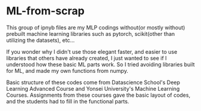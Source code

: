 # ML-from-scrap

 This group of ipnyb files are my MLP codings without(or mostly without) prebuilt machine learning libraries such as pytorch, scikit(other than utilizing the datasets), etc...
 
 If you wonder why I didn't use those elegant faster, and easier to use libraries that others have already created, I just wanted to see if I understood how these basic ML parts work. So I tried avoiding libraries built for ML, and made my own functions from numpy.


 Basic structure of these codes come from Datascience School's Deep Learning Advanced Course and Yonsei University's Machine Learning Courses. Assignments from these courses gave the basic layout of codes, and the students had to fill in the functional parts.
